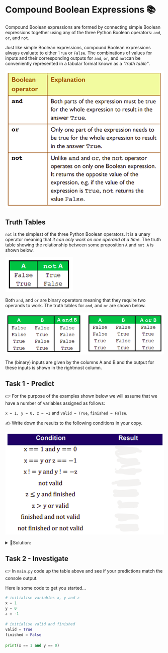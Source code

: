 # Compound Boolean Expressions 📚

Compound Boolean expressions are formed by connecting simple Boolean expressions together using any of the three Python Boolean operators: ``and``, ``or``, and ``not``.

Just like simple Boolean expressions, compound Boolean expressions always evaluate to either ``True`` or ``False``. 
The combinations of values for inputs and their corresponding outputs for ``and``, ``or``, and ``not``can be conveniently represented in a tabular format known as a *"truth table"*.

![image](image_8.png)

## Truth Tables

``not`` is the simplest of the three Python Boolean operators. It is a unary operator meaning that *it can only work on one operand at a time*. The truth table showing the relationship 
between some proposition ``A`` and ``not A`` is shown below.

![image](image_9.png)

Both ``and``, and ``or`` are binary operators meaning that they require two operands to work. The truth tables for ``and``, and ``or`` are shown below.

![image](image_10.png)

The (binary) inputs are given by the columns A and B and the output for these inputs is shown in the rightmost column.

## Task 1 - Predict

👉 For the purpose of the examples shown below we will assume that we have a number of variables assigned as follows: 

``x = 1, y = 0, z = −1`` and ``valid = True``, ``finished = False``.

✍ Write down the results to the following conditions in your copy.

![image](image_12.png)

<details>
  <summary> 👀Solution: </summary>

  You cheated again didn't you!

  ![image](image_13.png)
  
</details>

## Task 2 - Investigate
👉 In `main.py` code up the table above and see if your predictions match the console output.

Here is some code to get you started...

````py
# initialise variables x, y and z
x = 1
y = 0
z = -1

# initialise valid and finished
valid = True
finished = False

print(x == 1 and y == 0)

````

